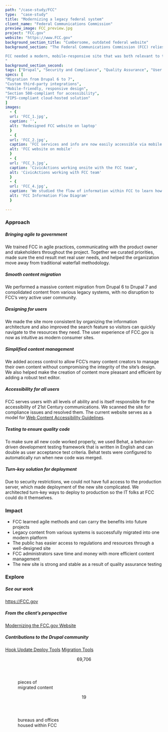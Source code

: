 ```yaml
---
path: "/case-study/FCC"
type:  "case-study"
title: "Modernizing a legacy federal system"
client_name: "Federal Communications Commission"
preview_image: FCC_preview.jpg
project: "FCC.gov"
website: "https://www.FCC.gov"
background_section_title: "Cumbersome, outdated federal website"
background_section: "The Federal Communications Commission (FCC) relies on its website to provide regulatory guidance to millions of visitors each year across various industries. The old, outdated site was hard to navigate for users seeking information and frustrating for stakeholders responsible for content management.

FCC needed a modern, mobile-responsive site that was both relevant to the public and easier to manage internally. CivicActions was engaged to build the new site within a fixed-scope contract on a tight timeline and budget while also addressing stakeholders priorities as they evolved. 
"
background_section_second: 
tags: ["Drupal", "Security and Compliance", "Quality Assurance", "User Experience"]
specs: [
"Migration from Drupal 6 to 7",
"Custom third-party integrations",
"Mobile-friendly, responsive design", 
"Section 508-compliant for accessibility", 
"FIPS-compliant cloud-hosted solution"
]
images:
  - {
  url: 'FCC_1.jpg', 
  caption: '', 
  alt: 'Redesigned FCC website on laptop'
  }
  - {
  url: 'FCC_2.jpg', 
  caption: 'FCC services and info are now easily accessible via mobile device.', 
  alt: 'FCC website on mobile'
  }
  - {
  url: 'FCC_3.jpg', 
  caption: 'CivicActions working onsite with the FCC team', 
  alt: 'CivicActions working with FCC team'
  }
  - {
  url: 'FCC_4.jpg', 
  caption: 'We studied the flow of information within FCC to learn how to create the best content management experience.', 
  alt: 'FCC Information Flow Diagram'
  }  
  
---
```


### Approach

##### Bringing agile to government
We trained FCC in agile practices, communicating with the product owner and stakeholders throughout the project. Together we curated priorities, made sure the end result met real user needs, and helped the organization move away from traditional waterfall methodology.

##### Smooth content migration
We performed a massive content migration from Drupal 6 to Drupal 7 and consolidated content from various legacy systems, with no disruption to FCC’s very active user community. 

##### Designing for users
We made the site more consistent by organizing the information architecture and also improved the search feature so visitors can quickly navigate to the resources they need. The user experience of FCC.gov is now as intuitive as modern consumer sites.

##### Simplified content management
We added access control to allow FCC’s many content creators to manage their own content without compromising the integrity of the site’s design. We also helped make the creation of content more pleasant and efficient by adding a robust text editor.

##### Accessibility for all users
FCC serves users with all levels of ability and is itself responsible for the accessibility of 21st Century communications. We scanned the site for compliance issues and resolved them. The current website serves as a model for [Web Content Accessibility Guidelines](https://www.w3.org/WAI/standards-guidelines/wcag/).

##### Testing to ensure quality code
To make sure all new code worked properly, we used Behat, a behavior-driven development testing framework that is written in English and can double as user acceptance test criteria. Behat tests were configured to automatically run when new code was merged. 

##### Turn-key solution for deployment
Due to security restrictions, we could not have full access to the production server, which made deployment of the new site complicated. We architected turn-key ways to deploy to production so the IT folks at FCC could do it themselves.

<blockquote>
<cite>  </cite>
</blockquote>

### Impact
* FCC learned agile methods and can carry the benefits into future projects 
* Legacy content from various systems is successfully migrated into one modern platform 
* The public has easier access to regulations and resources through a well-designed site
* FCC administrators save time and money with more efficient content management
* The new site is strong and stable as a result of quality assurance testing

### Explore
##### See our work
https://FCC.gov

##### From the client’s perspective
[Modernizing the FCC.gov Website ](https://www.fcc.gov/news-events/blog/2015/04/20/modernizing-fccgov-website)

##### Contributions to the Drupal community
[Hook Update Deploy Tools](https://www.drupal.org/project/hook_update_deploy_tools)
[Migration Tools](https://www.drupal.org/project/migration_tools)

 
<figure>
  <div> 
    <header>69,706 </header>
    <p>pieces of <br>migrated content<p>
  </div>
  <div> 
      <header>19</header>
      <p>bureaus and offices <br>housed within FCC<p>
  </div>
</figure>
